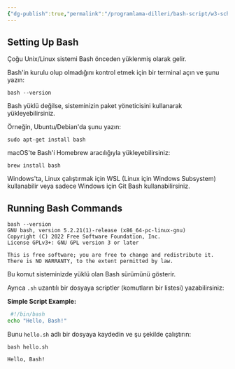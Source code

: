 ```yaml
---
{"dg-publish":true,"permalink":"/programlama-dilleri/bash-script/w3-school-bash/3-bash-get-started/","created":"2025-06-13T12:20:55.360+03:00","updated":"2025-06-13T14:56:47.032+03:00"}
---
```



## Setting Up Bash

Çoğu Unix/Linux sistemi Bash önceden yüklenmiş olarak gelir.

Bash'in kurulu olup olmadığını kontrol etmek için bir terminal açın ve şunu yazın:

```
bash --version
```

Bash yüklü değilse, sisteminizin paket yöneticisini kullanarak yükleyebilirsiniz.

Örneğin, Ubuntu/Debian'da şunu yazın:

```
sudo apt-get install bash
```

macOS'te Bash'i Homebrew aracılığıyla yükleyebilirsiniz:

```
brew install bash
```

Windows'ta, Linux çalıştırmak için WSL (Linux için Windows Subsystem) kullanabilir veya sadece Windows için Git Bash kullanabilirsiniz.

## Running Bash Commands

```
bash --version
GNU bash, version 5.2.21(1)-release (x86_64-pc-linux-gnu)
Copyright (C) 2022 Free Software Foundation, Inc.
License GPLv3+: GNU GPL version 3 or later

This is free software; you are free to change and redistribute it.
There is NO WARRANTY, to the extent permitted by law.
```

Bu komut sisteminizde yüklü olan Bash sürümünü gösterir.

Ayrıca `.sh` uzantılı bir dosyaya scriptler (komutların bir listesi) yazabilirsiniz:

**Simple Script Example:**

```bash
 #!/bin/bash
echo "Hello, Bash!"
```

Bunu `hello.sh` adlı bir dosyaya kaydedin ve şu şekilde çalıştırın:

```
bash hello.sh
```

```Output
Hello, Bash!
```

